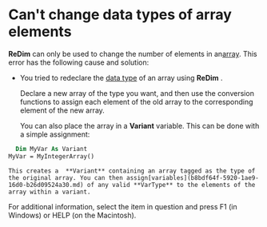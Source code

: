 
# Can't change data types of array elements

 **ReDim** can only be used to change the number of elements in an[array](b8bdf64f-5920-1ae9-16d0-b26d09524a30.md). This error has the following cause and solution:



- You tried to redeclare the [data type](b8bdf64f-5920-1ae9-16d0-b26d09524a30.md) of an array using **ReDim** .
    
    Declare a new array of the type you want, and then use the conversion functions to assign each element of the old array to the corresponding element of the new array.
    
    You can also place the array in a  **Variant** variable. This can be done with a simple assignment:
    


```vb
  Dim MyVar As Variant 
MyVar = MyIntegerArray() 

```


    This creates a  **Variant** containing an array tagged as the type of the original array. You can then assign[variables](b8bdf64f-5920-1ae9-16d0-b26d09524a30.md) of any valid **VarType** to the elements of the array within a variant.
    

For additional information, select the item in question and press F1 (in Windows) or HELP (on the Macintosh).
